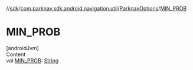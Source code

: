 //[sdk](../../../index.md)/[com.parknav.sdk.android.navigation.util](../index.md)/[ParknavOptions](index.md)/[MIN_PROB](-m-i-n_-p-r-o-b.md)



# MIN_PROB  
[androidJvm]  
Content  
val [MIN_PROB](-m-i-n_-p-r-o-b.md): [String](https://developer.android.com/reference/kotlin/java/lang/String.html)  



